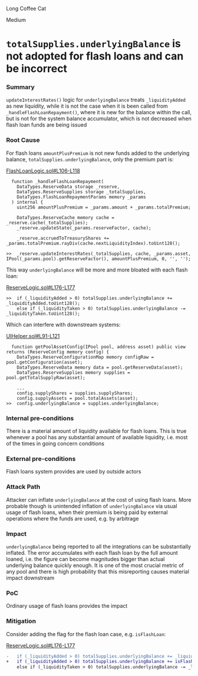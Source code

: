 Long Coffee Cat

Medium

# `totalSupplies.underlyingBalance` is not adopted for flash loans and can be incorrect

### Summary

`updateInterestRates()` logic for `underlyingBalance` treats `_liquidityAdded` as new liquidity, while it is not the case when it is been called from `_handleFlashLoanRepayment()`, where it is new for the balance within the call, but is not for the system balance accumulator, which is not decreased when flash loan funds are being issued

### Root Cause

For flash loans `amountPlusPremium` is not new funds added to the underlying balance, `totalSupplies.underlyingBalance`, only the premium part is:

[FlashLoanLogic.sol#L106-L118](https://github.com/sherlock-audit/2024-06-new-scope/blob/main/zerolend-one/contracts/core/pool/logic/FlashLoanLogic.sol#L106-L118)

```solidity
  function _handleFlashLoanRepayment(
    DataTypes.ReserveData storage _reserve,
    DataTypes.ReserveSupplies storage _totalSupplies,
    DataTypes.FlashLoanRepaymentParams memory _params
  ) internal {
    uint256 amountPlusPremium = _params.amount + _params.totalPremium;

    DataTypes.ReserveCache memory cache = _reserve.cache(_totalSupplies);
    _reserve.updateState(_params.reserveFactor, cache);

    _reserve.accruedToTreasuryShares += _params.totalPremium.rayDiv(cache.nextLiquidityIndex).toUint128();

>>  _reserve.updateInterestRates(_totalSupplies, cache, _params.asset, IPool(_params.pool).getReserveFactor(), amountPlusPremium, 0, '', '');
```

This way `underlyingBalance` will be more and more bloated with each flash loan:

[ReserveLogic.sol#L176-L177](https://github.com/sherlock-audit/2024-06-new-scope/blob/main/zerolend-one/contracts/core/pool/logic/ReserveLogic.sol#L176-L177)

```solidity
>>  if (_liquidityAdded > 0) totalSupplies.underlyingBalance += _liquidityAdded.toUint128();
    else if (_liquidityTaken > 0) totalSupplies.underlyingBalance -= _liquidityTaken.toUint128();
```

Which can interfere with downstream systems:

[UIHelper.sol#L91-L121](https://github.com/sherlock-audit/2024-06-new-scope/blob/main/zerolend-one/contracts/periphery/ui-helpers/UIHelper.sol#L91-L121)

```solidity
  function getPoolAssetConfig(IPool pool, address asset) public view returns (ReserveConfig memory config) {
    DataTypes.ReserveConfigurationMap memory configRaw = pool.getConfiguration(asset);
    DataTypes.ReserveData memory data = pool.getReserveData(asset);
    DataTypes.ReserveSupplies memory supplies = pool.getTotalSupplyRaw(asset);

    ...
    config.supplyShares = supplies.supplyShares;
    config.supplyAssets = pool.totalAssets(asset);
>>  config.underlyingBalance = supplies.underlyingBalance;
```

### Internal pre-conditions

There is a material amount of liquidity available for flash loans. This is true whenever a pool has any substantial amount of available liquidity, i.e. most of the times in going concern conditions

### External pre-conditions

Flash loans system provides are used by outside actors

### Attack Path

Attacker can inflate `underlyingBalance` at the cost of using flash loans. More probable though is unintended inflation of `underlyingBalance` via usual usage of flash loans, when their premium is being paid by external operations where the funds are used, e.g. by arbitrage

### Impact

`underlyingBalance` being reported to all the integrations can be substantially inflated. The error accumulates with each flash loan by the full amount loaned, i.e. the figure can become magnitudes bigger than actual underlying balance quickly enough. It is one of the most crucial metric of any pool and there is high probability that this misreporting causes material impact downstream

### PoC

Ordinary usage of flash loans provides the impact

### Mitigation

Consider adding the flag for the flash loan case, e.g. `isFlashLoan`:

[ReserveLogic.sol#L176-L177](https://github.com/sherlock-audit/2024-06-new-scope/blob/main/zerolend-one/contracts/core/pool/logic/ReserveLogic.sol#L176-L177)

```diff
-   if (_liquidityAdded > 0) totalSupplies.underlyingBalance += _liquidityAdded.toUint128();
+   if (_liquidityAdded > 0) totalSupplies.underlyingBalance += isFlashLoan ? _premiumAdded.toUint128() : _liquidityAdded.toUint128();
    else if (_liquidityTaken > 0) totalSupplies.underlyingBalance -= _liquidityTaken.toUint128();
```